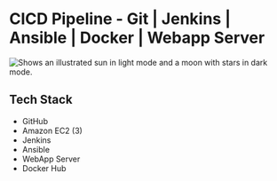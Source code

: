 # CICD Pipeline - Git | Jenkins | Ansible | Docker | Webapp Server
<picture>
  
  <img alt="Shows an illustrated sun in light mode and a moon with stars in dark mode." src="https://user-images.githubusercontent.com/39410046/220236962-da551195-3118-4d6b-895a-0c65cd14e70c.png">
</picture>

## Tech Stack
- GitHub
- Amazon EC2 (3)
- Jenkins 
- Ansible
- WebApp Server
- Docker Hub
